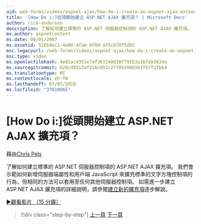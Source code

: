 ```yaml
---
uid: web-forms/videos/aspnet-ajax/how-do-i-create-an-aspnet-ajax-extender-from-scratch
title: '[How Do i:]從頭開始建立 ASP.NET AJAX 擴充項？ | Microsoft Docs'
author: rick-anderson
description: 了解如何建立標準的 ASP.NET 伺服器控制項的 ASP.NET AJAX 擴充項。 我們會示範如何新增伺服器端屬性與用戶端 JavaScript...
ms.author: aspnetcontent
ms.date: 09/01/2007
ms.assetid: 526b4ec1-4a80-4fae-bf0d-af5cb78f5d02
msc.legacyurl: /web-forms/videos/aspnet-ajax/how-do-i-create-an-aspnet-ajax-extender-from-scratch
msc.type: video
ms.openlocfilehash: 4e82ac4351e7af361140d38f79fb3a1bfde5834a
ms.sourcegitcommit: b28cd0313af316c051c2ff8549865bff67f2fbb4
ms.translationtype: MT
ms.contentlocale: zh-TW
ms.lasthandoff: 07/05/2018
ms.locfileid: "37810065"
---
```

<a name="how-do-i-create-an-aspnet-ajax-extender-from-scratch"></a>[How Do i:]從頭開始建立 ASP.NET AJAX 擴充項？
====================
藉由[Chris Pels](https://twitter.com/chrispels)

了解如何建立標準的 ASP.NET 伺服器控制項的 ASP.NET AJAX 擴充項。 我們會示範如何新增伺服器端屬性和用戶端 JavaScript 來擴充標準的文字方塊控制項的行為，但相同的方法可以套用至任何其他伺服器控制項。 如需進一步建立 ASP.NET AJAX 擴充項的詳細說明，請參閱[建立新的擴充項](../../overview/ajax-control-toolkit/getting-started/creating-a-custom-ajax-control-toolkit-control-extender-cs.md)逐步解說。

[&#9654;觀看影片 （15 分鐘）](https://channel9.msdn.com/Blogs/ASP-NET-Site-Videos/how-do-i-create-an-aspnet-ajax-extender-from-scratch)

> [!div class="step-by-step"]
> [上一頁](how-do-i-trigger-an-updatepanel-refresh-from-a-dropdownlist-control.md)
> [下一頁](how-do-i-build-custom-server-controls-that-work-with-or-without-aspnet-ajax.md)
